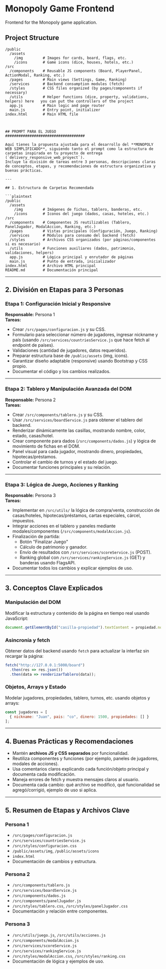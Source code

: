 # Monopoly Game Frontend

Frontend for the Monopoly game application.

## Project Structure

```
/public
  /assets
    /img         # Images for cards, board, flags, etc.
    /icons       # Game icons (dice, houses, hotels, etc.)
/src
  /components    # Reusable JS components (Board, PlayerPanel, ActionModal, Ranking, etc.)
  /pages         # Main views (Settings, Game, Ranking)
  /services      # Backend consumption modules (fetch)
  /styles        # CSS files organized (by pages/components if necessary)
  /utils         # Helper functions (dice, property, validations, helpers) here   you can put the controllers of the project
  app.js         # Main logic and page router
  main.js        # Entry point, initializer
index.html       # Main HTML file



## PROMPT PARA EL JUEGO
####################################

Aquí tienes la propuesta ajustada para el desarrollo del **MONOPOLY WEB SIMPLIFICADO**, siguiendo tanto el prompt como la estructura de carpetas inspirada en tu proyecto de entrega (`delivery_responsive_web_proyect`).  
Incluye la división de tareas entre 3 personas, descripciones claras de conceptos, etapas, y recomendaciones de estructura organizativa y buenas prácticas.

---

## 1. Estructura de Carpetas Recomendada

```plaintext
/public
  /assets
    /img         # Imágenes de fichas, tablero, banderas, etc.
    /icons       # Iconos del juego (dados, casas, hoteles, etc.)
/src
  /components    # Componentes JS reutilizables (Tablero, PanelJugador, ModalAccion, Ranking, etc.)
  /pages         # Vistas principales (Configuración, Juego, Ranking)
  /services      # Módulos para consumo del backend (fetch)
  /styles        # Archivos CSS organizados (por páginas/componentes si es necesario)
  /utils         # Funciones auxiliares (dados, patrimonio, validaciones, helpers)
  app.js         # Lógica principal y enrutador de páginas
  main.js        # Punto de entrada, inicializador
index.html       # Archivo HTML principal
README.md        # Documentación principal
```

---

## 2. División en Etapas para 3 Personas

### **Etapa 1: Configuración Inicial y Responsive**
**Responsable:** Persona 1  
**Tareas:**
- Crear `/src/pages/configuracion.js` y su CSS.
- Formulario para seleccionar número de jugadores, ingresar nickname y país (usando `/src/services/countriesService.js` que hace fetch al endpoint de países).
- Validaciones (cantidad de jugadores, datos requeridos).
- Preparar estructura base de `/public/assets` (img, icons).
- Garantizar diseño adaptable (responsive) usando Bootstrap y CSS propio.
- Documentar el código y los cambios realizados.

---

### **Etapa 2: Tablero y Manipulación Avanzada del DOM**
**Responsable:** Persona 2  
**Tareas:**
- Crear `/src/components/tablero.js` y su CSS.
- Usar `/src/services/boardService.js` para obtener el tablero del backend.
- Renderizar dinámicamente las casillas, mostrando nombre, color, estado, casas/hotel.
- Crear componente para dados (`/src/components/dados.js`) y lógica de movimiento de fichas en el DOM.
- Panel visual para cada jugador, mostrando dinero, propiedades, hipotecas/préstamos.
- Controlar el cambio de turnos y el estado del juego.
- Documentar funciones principales y su relación.

---

### **Etapa 3: Lógica de Juego, Acciones y Ranking**
**Responsable:** Persona 3  
**Tareas:**
- Implementar en `/src/utils/` la lógica de compra/venta, construcción de casas/hoteles, hipotecas/préstamos, cartas especiales, cárcel, impuestos.
- Integrar acciones en el tablero y paneles mediante modales/componentes (`/src/components/modalAccion.js`).
- Finalización de partida:
  - Botón "Finalizar Juego"
  - Cálculo de patrimonio y ganador.
  - Envío de resultados con `/src/services/scoreService.js` (POST).
  - Ranking global con `/src/services/rankingService.js` (GET) y banderas usando FlagsAPI.
- Documentar todos los cambios y explicar ejemplos de uso.

---

## 3. Conceptos Clave Explicados

### **Manipulación del DOM**
Modificar la estructura y contenido de la página en tiempo real usando JavaScript:
```js
document.getElementById("casilla-propiedad").textContent = propiedad.nombre;
```

### **Asincronía y fetch**
Obtener datos del backend usando `fetch` para actualizar la interfaz sin recargar la página:
```js
fetch("http://127.0.0.1:5000/board")
  .then(res => res.json())
  .then(data => renderizarTablero(data));
```

### **Objetos, Arrays y Estado**
Modelar jugadores, propiedades, tablero, turnos, etc. usando objetos y arrays:
```js
const jugadores = [
  { nickname: "Juan", pais: "co", dinero: 1500, propiedades: [] }
];
```

---

## 4. Buenas Prácticas y Recomendaciones

- Mantén **archivos JS y CSS separados** por funcionalidad.
- Reutiliza componentes y funciones (por ejemplo, paneles de jugadores, modales de acciones).
- Usa comentarios claros explicando cada función/objeto principal y documenta cada modificación.
- Maneja errores de fetch y muestra mensajes claros al usuario.
- Documenta cada cambio: qué archivo se modificó, qué funcionalidad se agregó/corrigió, ejemplo de uso si aplica.

---

## 5. Resumen de Etapas y Archivos Clave

### **Persona 1**
- `/src/pages/configuracion.js`
- `/src/services/countriesService.js`
- `/src/styles/configuracion.css`
- `/public/assets/img`, `/public/assets/icons`
- `index.html`
- Documentación de cambios y estructura.

### **Persona 2**
- `/src/components/tablero.js`
- `/src/services/boardService.js`
- `/src/components/dados.js`
- `/src/components/panelJugador.js`
- `/src/styles/tablero.css`, `/src/styles/panelJugador.css`
- Documentación y relación entre componentes.

### **Persona 3**
- `/src/utils/juego.js`, `/src/utils/acciones.js`
- `/src/components/modalAccion.js`
- `/src/services/scoreService.js`
- `/src/services/rankingService.js`
- `/src/styles/modalAccion.css`, `/src/styles/ranking.css`
- Documentación de lógica y ejemplos de uso.
